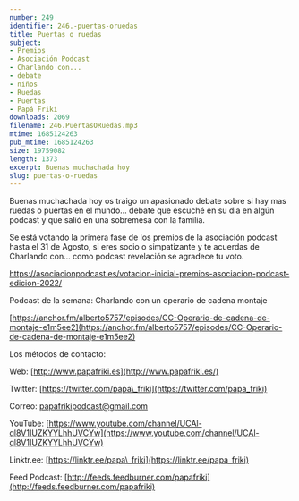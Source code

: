 ```yaml
---
number: 249
identifier: 246.-puertas-oruedas
title: Puertas o ruedas
subject:
- Premios
- Asociación Podcast
- Charlando con...
- debate
- niños
- Ruedas
- Puertas
- Papá Friki
downloads: 2069
filename: 246.PuertasORuedas.mp3
mtime: 1685124263
pub_mtime: 1685124263
size: 19759082
length: 1373
excerpt: Buenas muchachada hoy
slug: puertas-o-ruedas
---
```

Buenas muchachada hoy os traigo un apasionado debate sobre si hay mas ruedas o puertas en el mundo... debate que escuché en su dia en algún podcast y que salió en una sobremesa con la familia.

Se está votando la primera fase de los premios de la asociación podcast hasta el 31 de Agosto, si eres socio o simpatizante y te acuerdas de Charlando con... como podcast revelación se agradece tu voto.

https://asociacionpodcast.es/votacion-inicial-premios-asociacion-podcast-edicion-2022/

Podcast de la semana: Charlando con un operario de cadena montaje

[https://anchor.fm/alberto5757/episodes/CC-Operario-de-cadena-de-montaje-e1m5ee2](https://anchor.fm/alberto5757/episodes/CC-Operario-de-cadena-de-montaje-e1m5ee2)

Los métodos de contacto:

Web: [http://www.papafriki.es](http://www.papafriki.es/)

Twitter: [https://twitter.com/papa\_friki](https://twitter.com/papa_friki)

Correo: [papafrikipodcast@gmail.com](https://archive.org/details/papafrikipodast@gmail.com)

YouTube: [https://www.youtube.com/channel/UCAl-ql8V1IUZKYYLhhUVCYw](https://www.youtube.com/channel/UCAl-ql8V1IUZKYYLhhUVCYw)

Linktr.ee: [https://linktr.ee/papa\_friki](https://linktr.ee/papa_friki)

Feed Podcast: [http://feeds.feedburner.com/papafriki](http://feeds.feedburner.com/papafriki)